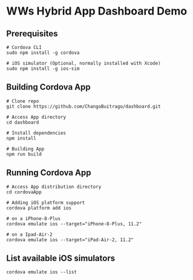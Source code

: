 # WWs Hybrid App Dashboard Demo

## Prerequisites
```
# Cordova CLI
sudo npm install -g cordova

# iOS simulator (Optional, normally installed with Xcode)  
sudo npm install -g ios-sim
```

## Building Cordova App 
```
# Clone repo
git clone https://github.com/ChangoBuitrago/dashboard.git

# Access App directory
cd dashboard

# Install dependencies
npm install

# Building App
npm run build
```

## Running Cordova App 
```
# Access App distribution directory
cd cordovaApp

# Adding iOS platform support
cordova platform add ios

# on a iPhone-8-Plus
cordova emulate ios --target="iPhone-8-Plus, 11.2"

# on a Ipad-Air-2
cordova emulate ios --target="iPad-Air-2, 11.2"
```

## List available iOS simulators 
```
cordova emulate ios --list
```
